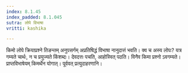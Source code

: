 ```yaml
---
index: 8.1.45
index_padded: 8.1.045
sutra: लोपे विभाषा
vritti: kashika

---
```

किमो लोपे क्रियाप्रश्ने तिङन्तम् अनुपसर्गम् अप्रतिषिद्धं विभाषा नानुदात्तं भवति। क्व च अस्य लोपः? यत्र गम्यते चार्थः, न च प्रयुज्यते किंशब्दः। देवदत्तः पचति, आहोस्वित् पठति। विनैव किमा प्रश्नो ऽवगम्यते। प्राप्तविभाषेयम् किमर्थेन योगात्। पूर्ववत् प्रत्युदाहरणानि।